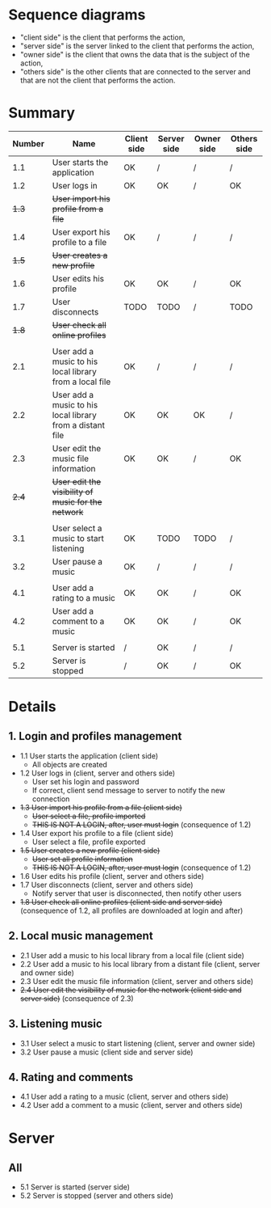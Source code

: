 # Sequence diagrams

-   "client side" is the client that performs the action,
-   "server side" is the server linked to the client that performs the action,
-   "owner side" is the client that owns the data that is the subject of the action,
-   "others side" is the other clients that are connected to the server and that are not the client that performs the action.

# Summary

| Number  | Name                                                      | Client side | Server side | Owner side | Others side |
| ------- | --------------------------------------------------------- | ----------- | ----------- | ---------- | ----------- |
| 1.1     | User starts the application                               | OK          | /           | /          | /           |
| 1.2     | User logs in                                              | OK          | OK          | /          | OK          |
| ~~1.3~~ | ~~User import his profile from a file~~                   |             |             |            |             |
| 1.4     | User export his profile to a file                         | OK          | /           | /          | /           |
| ~~1.5~~ | ~~User creates a new profile~~                            |             |             |            |             |
| 1.6     | User edits his profile                                    | OK          | OK          | /          | OK          |
| 1.7     | User disconnects                                          | TODO        | TODO        | /          | TODO        |
| ~~1.8~~ | ~~User check all online profiles~~                        |             |             |            |             |
|         |                                                           |             |             |            |             |
| 2.1     | User add a music to his local library from a local file   | OK          | /           | /          | /           |
| 2.2     | User add a music to his local library from a distant file | OK          | OK          | OK         | /           |
| 2.3     | User edit the music file information                      | OK          | OK          | /          | OK          |
| ~~2.4~~ | ~~User edit the visibility of music for the network~~     |             |             |            |             |
|         |                                                           |             |             |            |             |
| 3.1     | User select a music to start listening                    | OK          | TODO        | TODO       | /           |
| 3.2     | User pause a music                                        | OK          | /           | /          | /           |
|         |                                                           |             |             |            |             |
| 4.1     | User add a rating to a music                              | OK          | OK          | /          | OK          |
| 4.2     | User add a comment to a music                             | OK          | OK          | /          | OK          |
|         |                                                           |             |             |            |             |
| 5.1     | Server is started                                         | /           | OK          | /          | /           |
| 5.2     | Server is stopped                                         | /           | OK          | /          | OK          |

# Details

## 1. Login and profiles management

-   1.1 User starts the application (client side)
    -   All objects are created
-   1.2 User logs in (client, server and others side)
    -   User set his login and password
    -   If correct, client send message to server to notify the new connection
-   ~~1.3 User import his profile from a file (client side)~~
    -   ~~User select a file, profile imported~~
    -   ~~THIS IS NOT A LOGIN, after, user must login~~ (consequence of 1.2)
-   1.4 User export his profile to a file (client side)
    -   User select a file, profile exported
-   ~~1.5 User creates a new profile (client side)~~
    -   ~~User set all profile information~~
    -   ~~THIS IS NOT A LOGIN, after, user must login~~ (consequence of 1.2)
-   1.6 User edits his profile (client, server and others side)
-   1.7 User disconnects (client, server and others side)
    -   Notify server that user is disconnected, then notify other users
-   ~~1.8 User check all online profiles (client side and server side)~~ (consequence of 1.2, all profiles are downloaded at login and after)

## 2. Local music management

-   2.1 User add a music to his local library from a local file (client side)
-   2.2 User add a music to his local library from a distant file (client, server and owner side)
-   2.3 User edit the music file information (client, server and others side)
-   ~~2.4 User edit the visibility of music for the network (client side and server side)~~ (consequence of 2.3)

## 3. Listening music

-   3.1 User select a music to start listening (client, server and owner side)
-   3.2 User pause a music (client side and server side)

## 4. Rating and comments

-   4.1 User add a rating to a music (client, server and others side)
-   4.2 User add a comment to a music (client, server and others side)

# Server

## All

-   5.1 Server is started (server side)
-   5.2 Server is stopped (server and others side)
